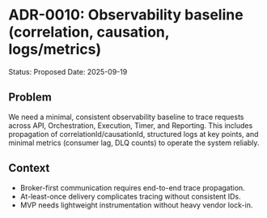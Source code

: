 # ADR-0010: Observability baseline (correlation, causation, logs/metrics)

Status: Proposed
Date: 2025-09-19

## Problem

We need a minimal, consistent observability baseline to trace requests across API, Orchestration, Execution, Timer, and Reporting. This includes propagation of correlationId/causationId, structured logs at key points, and minimal metrics (consumer lag, DLQ counts) to operate the system reliably.

## Context

- Broker-first communication requires end-to-end trace propagation.
- At-least-once delivery complicates tracing without consistent IDs.
- MVP needs lightweight instrumentation without heavy vendor lock-in.
